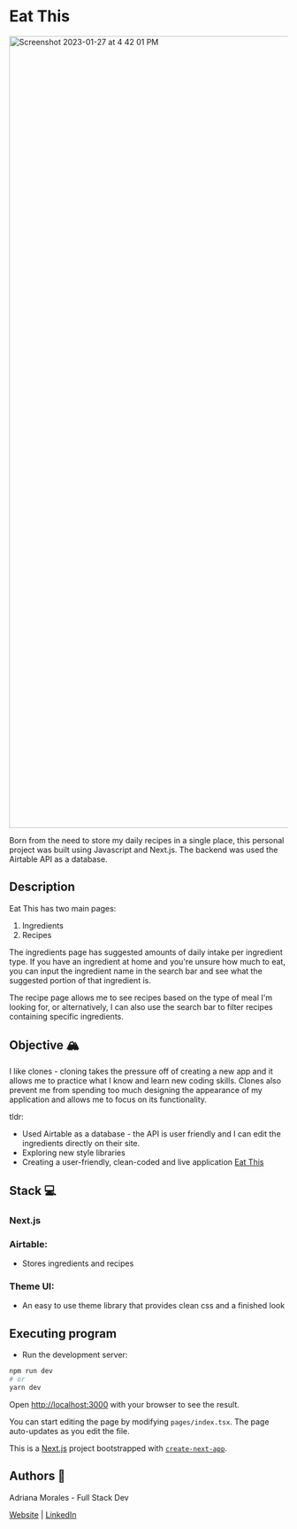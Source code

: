 # Eat This 
<img width="1430" alt="Screenshot 2023-01-27 at 4 42 01 PM" src="https://user-images.githubusercontent.com/109168765/215206081-27d2594d-6489-49ed-b7b3-36d65af192d9.png">

Born from the need to store my daily recipes in a single place, this personal project was built using Javascript and Next.js. The backend was used the Airtable API as a database. 

## Description 

Eat This has two main pages:
1. Ingredients
2. Recipes

The ingredients page has suggested amounts of daily intake per ingredient type. If you have an ingredient at home and you're unsure how much to eat, you can input the ingredient name in the search bar and see what the suggested portion of that ingredient is. 

The recipe page allows me to see recipes based on the type of meal I'm looking for, or alternatively, I can also use the search bar to filter recipes containing specific ingredients. 

## Objective 🏔️
I like clones - cloning takes the pressure off of creating a new app and it allows me to practice what I know and learn new coding skills. 
Clones also prevent me from spending too much designing the appearance of my application and allows me to focus on its functionality. 

tldr:
* Used Airtable as a database - the API is user friendly and I can edit the ingredients directly on their site. 
* Exploring new style libraries
* Creating a user-friendly, clean-coded and live application
[Eat This](https://eat-this-app.vercel.app/)

## Stack 💻

### Next.js

### Airtable: 

* Stores ingredients and recipes

### Theme UI:

* An easy to use theme library that provides clean css and a finished look

## Executing program 

* Run the development server:

```bash
npm run dev
# or
yarn dev
```

Open [http://localhost:3000](http://localhost:3000) with your browser to see the result.

You can start editing the page by modifying `pages/index.tsx`. The page auto-updates as you edit the file.


This is a [Next.js](https://nextjs.org/) project bootstrapped with [`create-next-app`](https://github.com/vercel/next.js/tree/canary/packages/create-next-app).

## Authors 👩

Adriana Morales - Full Stack Dev

[Website](https://adrianamoralesdev.netlify.app/) |  [LinkedIn](https://www.linkedin.com/in/adriana-morales-quiones/)
